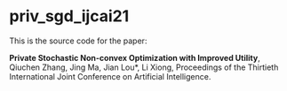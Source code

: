 # priv_sgd_ijcai21

This is the source code for the paper:

**Private Stochastic Non-convex Optimization with Improved Utility**, Qiuchen Zhang, Jing Ma, Jian Lou*, Li Xiong, Proceedings of the Thirtieth International Joint Conference on Artificial Intelligence.
